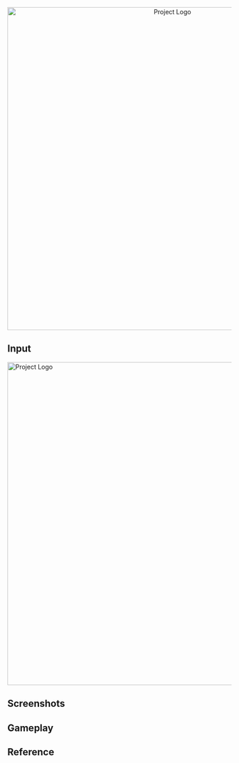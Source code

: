 <p align="center">
      <img src="https://i.ibb.co/ds6rBpp4/Game-Icon.png" alt="Project Logo" width="726">
</p>

## Input

<p align="left">
      <img src="https://i.ibb.co/qMJwxzL3/leftmousebutton-118397.png" alt="Project Logo" width="726">
</p>


## Screenshots
## Gameplay
## Reference
